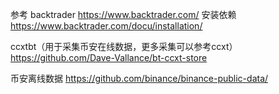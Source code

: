参考 
backtrader https://www.backtrader.com/ 安装依赖 https://www.backtrader.com/docu/installation/

ccxtbt（用于采集币安在线数据，更多采集可以参考ccxt） https://github.com/Dave-Vallance/bt-ccxt-store

币安离线数据 https://github.com/binance/binance-public-data/